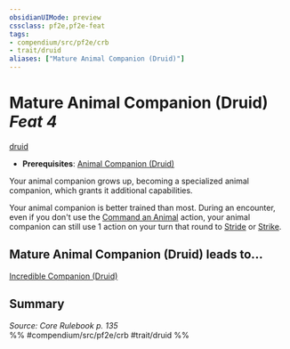 ```yaml
---
obsidianUIMode: preview
cssclass: pf2e,pf2e-feat
tags:
- compendium/src/pf2e/crb
- trait/druid
aliases: ["Mature Animal Companion (Druid)"]
---
```

# Mature Animal Companion (Druid)  *Feat 4*  
[druid](/rules/traits/druid.md)  

- **Prerequisites**: [Animal Companion (Druid)](/compendium/feats/animal-companion-druid.md)

Your animal companion grows up, becoming a specialized animal companion, which grants it additional capabilities.

Your animal companion is better trained than most. During an encounter, even if you don't use the [Command an Animal](/rules/actions/command-an-animal.md) action, your animal companion can still use 1 action on your turn that round to [Stride](/rules/actions/stride.md) or [Strike](/rules/actions/strike.md).

## Mature Animal Companion (Druid) leads to...

[Incredible Companion (Druid)](/compendium/feats/incredible-companion-druid.md)

## Summary

*Source: Core Rulebook p. 135*  
%% #compendium/src/pf2e/crb #trait/druid %%
